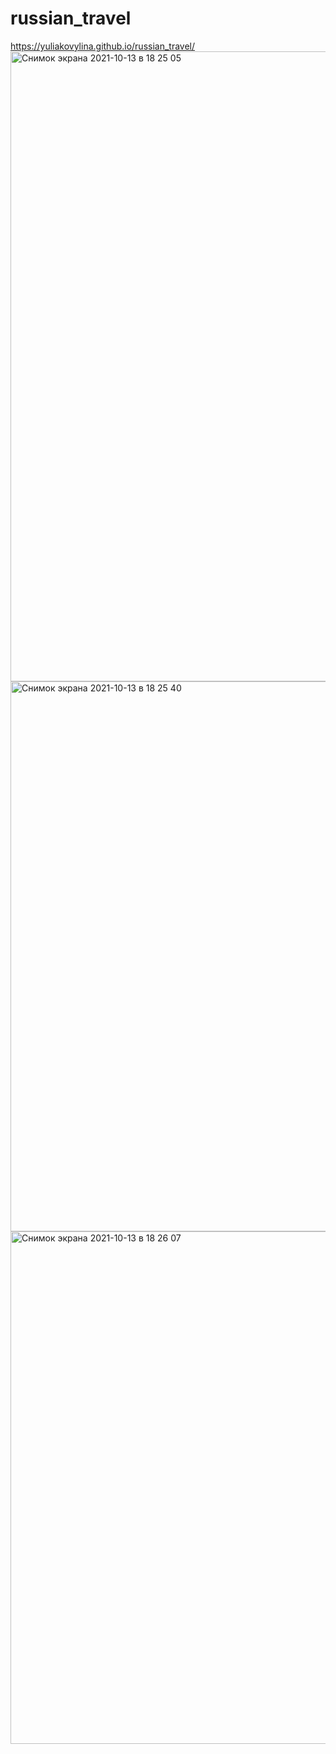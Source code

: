 # russian_travel

https://yuliakovylina.github.io/russian_travel/
<img width="1008" alt="Снимок экрана 2021-10-13 в 18 25 05" src="https://user-images.githubusercontent.com/61360526/137164618-45fc947e-762b-42a0-bfda-9d11f7df2cac.png">
<img width="880" alt="Снимок экрана 2021-10-13 в 18 25 40" src="https://user-images.githubusercontent.com/61360526/137164643-feca5b31-4cee-4605-a350-172f1b45c108.png">
<img width="820" alt="Снимок экрана 2021-10-13 в 18 26 07" src="https://user-images.githubusercontent.com/61360526/137164665-58a3f86a-9637-45f5-8e5f-84fc85d16e43.png">
